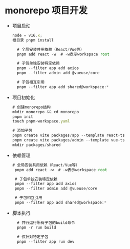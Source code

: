 <!--
 * @Author: TerryMin
 * @Date: 2022-07-27 18:06:28
 * @LastEditors: TerryMin
 * @LastEditTime: 2025-04-13 10:46:54
 * @Description: file not
-->

# monorepo 项目开发

- 项目启动

  ```js
  node = v16.x;
  根目录 pnpm install

    # 全局安装共用依赖（React/Vue等）
    pnpm add react -w  # -w表示workspace root

    # 子包单独安装特定依赖
    pnpm --filter app add axios
    pnpm --filter admin add @vueuse/core

    # 子包相互引用
    pnpm --filter app add shared@workspace:*
  ```

- 项目初始化

  ```js
  # 创建monorepo结构
  mkdir monorepo && cd monorepo
  pnpm init
  touch pnpm-workspace.yaml

  # 添加子包
  pnpm create vite packages/app --template react-ts
  pnpm create vite packages/admin --template vue-ts
  mkdir packages/shared
  ```

- 依赖管理

  ```js
  # 全局安装共用依赖（React/Vue等）
   pnpm add react -w  # -w表示workspace root

   # 子包单独安装特定依赖
   pnpm --filter app add axios
   pnpm --filter admin add @vueuse/core

   # 子包相互引用
   pnpm --filter app add shared@workspace:*
  ```

- 脚本执行

  ```js
    # 并行运行所有子包的build命令
    pnpm -r run build

    # 仅针对特定子包
    pnpm --filter app run dev
  ```
